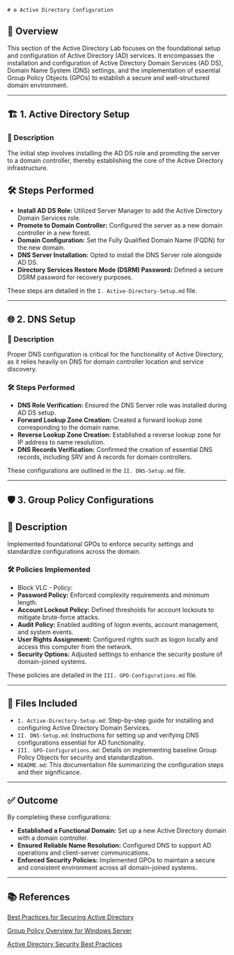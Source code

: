     # ⚙️ Active Directory Configuration

## 📘 Overview

This section of the Active Directory Lab focuses on the foundational setup and configuration of Active Directory (AD) services. It encompasses the installation and configuration of Active Directory Domain Services (AD DS), Domain Name System (DNS) settings, and the implementation of essential Group Policy Objects (GPOs) to establish a secure and well-structured domain environment.

---

## 🏗️ 1. Active Directory Setup

### 📝 Description

The initial step involves installing the AD DS role and promoting the server to a domain controller, thereby establishing the core of the Active Directory infrastructure.

## 🛠️ Steps Performed

- **Install AD DS Role:** Utilized Server Manager to add the Active Directory Domain Services role.
- **Promote to Domain Controller:** Configured the server as a new domain controller in a new forest.
- **Domain Configuration:** Set the Fully Qualified Domain Name (FQDN) for the new domain.
- **DNS Server Installation:** Opted to install the DNS Server role alongside AD DS.
- **Directory Services Restore Mode (DSRM) Password:** Defined a secure DSRM password for recovery purposes.

These steps are detailed in the `I. Active-Directory-Setup.md` file.

---

## 🌐 2. DNS Setup

### 📝 Description

Proper DNS configuration is critical for the functionality of Active Directory, as it relies heavily on DNS for domain controller location and service discovery.

### 🛠️ Steps Performed

- **DNS Role Verification:** Ensured the DNS Server role was installed during AD DS setup.
- **Forward Lookup Zone Creation:** Created a forward lookup zone corresponding to the domain name.
- **Reverse Lookup Zone Creation:** Established a reverse lookup zone for IP address to name resolution.
- **DNS Records Verification:** Confirmed the creation of essential DNS records, including SRV and A records for domain controllers.

These configurations are outlined in the `II. DNS-Setup.md` file.

---

## 🛡️ 3. Group Policy Configurations

## 📝 Description

Implemented foundational GPOs to enforce security settings and standardize configurations across the domain.

### 🛠️ Policies Implemented

- Block VLC - Policy: 
- **Password Policy:** Enforced complexity requirements and minimum length.
- **Account Lockout Policy:** Defined thresholds for account lockouts to mitigate brute-force attacks.
- **Audit Policy:** Enabled auditing of logon events, account management, and system events.
- **User Rights Assignment:** Configured rights such as logon locally and access this computer from the network.
- **Security Options:** Adjusted settings to enhance the security posture of domain-joined systems.

These policies are detailed in the `III. GPO-Configurations.md` file.

---

## 📂 Files Included

- `I. Active-Directory-Setup.md`: Step-by-step guide for installing and configuring Active Directory Domain Services.
- `II. DNS-Setup.md`: Instructions for setting up and verifying DNS configurations essential for AD functionality.
- `III. GPO-Configurations.md`: Details on implementing baseline Group Policy Objects for security and standardization.
- `README.md`: This documentation file summarizing the configuration steps and their significance.

---

## ✅ Outcome

By completing these configurations:
- **Established a Functional Domain:** Set up a new Active Directory domain with a domain controller.
- **Ensured Reliable Name Resolution:** Configured DNS to support AD operations and client-server communications.
- **Enforced Security Policies:** Implemented GPOs to maintain a secure and consistent environment across all domain-joined systems.

---

## 📚 References

[Best Practices for Securing Active Directory](https://learn.microsoft.com/en-us/windows-server/identity/ad-ds/plan/security-best-practices/best-practices-for-securing-active-directory)

[Group Policy Overview for Windows Server](https://learn.microsoft.com/en-us/windows-server/identity/ad-ds/manage/group-policy/group-policy-overview)

[Active Directory Security Best Practices](https://www.semperis.com/blog/active-directory-security/active-directory-security-best-practices-checklist/)
